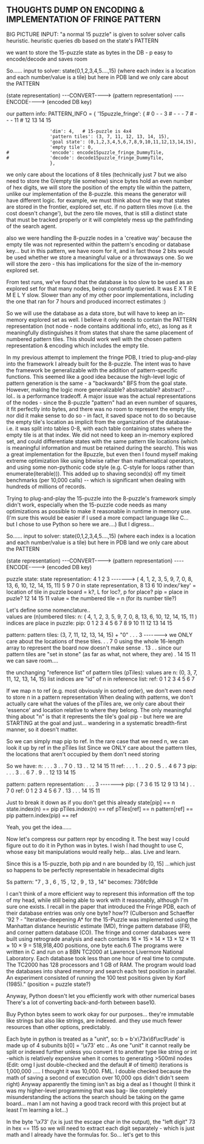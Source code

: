 ## THOUGHTS DUMP ON ENCODING & IMPLEMENTATION OF FRINGE PATTERN


BIG PICTURE INPUT: "a normal 15 puzzle" is given to solver
solver calls heuristic. heuristic queries db based on the state's PATTERN

we want to store the 15-puzzle state as bytes in the DB - p easy to encode/decode and saves room

So......
input to solver: state(0,1,2,3,4,5....,15)  (where each index is a location and each number/value is a tile)
but here in PDB land we only care about the PATTERN 

(state representation) ---CONVERT----> (pattern representation) ----ENCODE----> (encoded DB key)

our pattern info:
	PATTERN_INFO = {
		'15puzzle_fringe': {
			# 0  -  -  3
			# -  -  -  7
			# -  -  -  11
			# 12 13 14 15
			
					'dim': 4,	# 15-puzzle is 4x4
					'pattern tiles': (3, 7, 11, 12, 13, 14, 15),
					'goal state': (0,1,2,3,4,5,6,7,8,9,10,11,12,13,14,15),
					'empty tile': 0,
	#				'encode': encode15puzzle_fringe_DummyTile,
	#				'decode': decode15puzzle_fringe_DummyTile,
					},

we only care about the locations of 8 tiles  (technically just 7 but we also need to store the 0/empty tile somehow)
since bytes hold an even number of hex digits, we will store the position of the empty tile within the pattern, 
unlike our implementation of the 8-puzzle. this means the generator will have different logic.
for example, we must think about the way that states are stored in the frontier, explored set, etc.
if no pattern tiles move (i.e. the cost doesn't change'), but the zero tile moves, that is still a distinct state that 
must be tracked properly or it will completely mess up the pathfinding of the search agent.

also we were handling the 8-puzzle nodes in a 'creative way' because the empty tile was not represented within the
pattern's encoding or database key... but in this pattern, we have room for it, and in fact those 2 bits would be used
whether we store a meaningful value or  a throwaways one.
So we will store the zero - this has implications for the size of the in-memory explored set.

From test runs, we've found that the database is too slow to be used as an explored set for that many nodes, being constantly queried.
It was E X T R E M E L Y slow. Slower than any of my other poor implementations, including the one that ran for 7 hours and produced
incorrect estimates :)

So we will use the database as a data store, but will have to keep an in-memory explored set as well. I believe it only needs
to contain the PATTERN representation (not node - node contains additional info, etc), as long as it meaningfully distinguishes it from 
states that share the same placement of numbered pattern tiles. This should work well with the chosen pattern representation & encoding
which includes the empty tile. 

In my previous attempt to implement the fringe PDB, I tried to plug-and-play into the framework I already built for the 8-puzzle.
The intent was to have the framework be generalizable with the addition of pattern-specific functions. This seemed like a good idea
because the high-level logic of pattern generation is the same - a "backwards" BFS from the goal state.
However, making the logic more generalizable? abstractable? abstract? ... lol.. is a performance tradeoff.
A major issue was the actual representations of the nodes - since the 8-puzzle "pattern" had an even number of squares, it fit
perfectly into bytes, and there was no room to represent the empty tile, nor did it make sense to do so - in fact, it saved
space not to do so because the empty tile's location as implicit from the organization of the database- i.e. it was split into
tables 0-8, with each table containing states where the empty tile is at that index. We did not need to keep an in-memory explored set,
and could differentiate states with the same pattern tile locations (which is meaningful information and must be retained during
the search). This was a great implementation for the 8puzzle, but even then I found myself making extreme optimization like using
bitwise rather than mathematical operators, and using some non-pythonic code style (e.g. C-style for loops rather than enumerate(iterable))).
This added up to shaving second(s) off my timeit benchmarks (per 10,000 calls) -- which is significant when dealing with hundreds of
millions of records.

Trying to plug-and-play the 15-puzzle into the 8-puzzle's framework simply didn't work, especially when the 15-puzzle code needs
as many optimizations as possible to make it reasonable in runtime in memory use. (I'm sure this would be easier if I used a more
compact language like C... but I chose to use Python so here we are....)
But I digress...


So......
input to solver: state(0,1,2,3,4,5....,15)  (where each index is a location and each number/value is a tile)
but here in PDB land we only care about the PATTERN 

(state representation) ---CONVERT----> (pattern representation) ----ENCODE----> (encoded DB key)



puzzle state:						  state representation:
   4   1   2   3       ------->     ( 4, 1, 2, 3, 5, 9, 7, 0, 8, 13, 6, 10, 12, 14, 15, 11)
   5   9   7   0				     in state representation,
   8   13  6   10					  index/'key' = location of tile in puzzle board        = k?, L for loc?, p for place? pip = place in puzle?
   12  14  15  11					        value = the numbered tile					    = n (for its number tile?)  


Let's define some nomenclature..    
			values are (n)umbered tiles:    n: ( 4, 1, 2, 3, 5, 9, 7, 0, 8, 13, 6, 10, 12, 14, 15, 11 )
			indices are place in puzzle:   pip:  0  1  2  3  4  5  6  7  8  9  10  11  12  13  14  15



 pattern:						 pattern tiles:  (3, 7, 11, 12, 13, 14, 15) + "0"
.   .   .   3       ------->     we ONLY care about the locations of these tiles.
.   .   7   0				     using the whole 16-length array to represent the board now doesn't make sense
.   13  .   .					 since our pattern tiles are "set in stone" (as far as what, not where, they are)
.   14  15  11					 we can save room....

the unchanging "reference list" of pattern tiles (pTiles):
							     values are    n:   (0, 3, 7, 11, 12, 13, 14, 15) 
list indices are "id" of n in reference list:  ref:  0  1  2   3   4   5   6   7
 
If we map  n to ref  (e.g. most obviously in sorted order), we don't even need to store  n  in a pattern representation
When dealing with patterns, we don't actually care what the values of the pTiles are, we only care about their 'essence'
and location relative to where they belong. The only meaningful thing about "n" is that it represents the tile's goal
pip - but here we are STARTING at the goal and just... wandering in a systematic breadth-first manner, so it doesn't matter.

So we can simply map  pip  to  ref.  In the rare case that we need  n, we can look it up by ref in the pTiles list 
Since we ONLY care about the pattern tiles, the locations that aren't occupied by them don't need storing

So we have:
    n:   .   .   .   3   .   .   7   0   .  13    .    .   12   14   15   11 
  ref:   .   .   .   1   .   .   2   0   .   5    .    .    4    6    7    3
  pip:   .   .   .   3   .   .   6   7   .   9    .    .   12   13   14   15


pattern:						  pattern representation:
.   .   .   3       ------->      pip: ( 7  3  6  15  12  9  13  14 )
.   .   7   0				      ref:   0  1  2  3   4   5   6   7
.   13  .   .
.   14  15  11



Just to break it down as if you don't get this already
        state[pip]  ==   n
	state.index(n)  ==  pip
   pTiles.index(n)  ==  ref
	   pTiles[ref]  ==   n
      pattern[ref]  ==  pip
pattern.index(pip)  ==  ref

Yeah, you get the idea......



Now let's compress our pattern repr by encoding it.
The best way I could figure out to do it in Python was in bytes.
I wish I had thought to use C, whose easy bit manipulations would really help... alas.
Live and learn.


Since this is a 15-puzzle,  both pip and n are bounded by (0, 15]
...which just so happens to be perfectly representable in hexadecimal digits


Ss  pattern:  "7 , 3 , 6 , 15 , 12 , 9 , 13 , 14"
	becomes:   736fc9de
	
I can't think of a more efficient way to represent this information off the top of my head,
while still being able to work with it reasonably, although I'm sure one exists.
I recall in the paper that introduced the Fringe PDB, each of their database entries was only one byte? how??
(Culberson and Schaeffer '92 ? -
"Iterative-deepening A* for the 15-Puzzle was implemented using the Manhattan distance heuristic estimate (MD), fringe pattern database (FR), and corner pattern database (CO). The fringe and corner databases were built using retrograde analysis and each contains 16 × 15 × 14 × 13 × 12 × 11 × 10 × 9 = 518,918,400 positions, one byte each.6 The programs were written in C and run on a BBN TC2000 at Lawrence Livermore National Laboratory. Each database took less than one hour of real time to compute. The TC2000 has 128 processors and 1 GB of RAM. The program would load the databases into shared memory and search each test position in parallel. An experiment consisted of running the 100 test positions given by Korf (1985)."
(position = puzzle state?)


Anyway, Python doesn't let you efficiently work with other numerical bases
There's a lot of converting back-and-forth between base10.

Buy Python bytes seem to work okay for our purposes...
they're immutable like strings but also like strings, are indexed.
and they use much fewer resources than other options, predictably.


Each byte in python is treated as a "unit", so:
b =  b'x\73x\6f\xc9\xde' is made up of 4 subunits 
b[0] = '\x73' etc ..
As one "unit" it cannot really be split or indexed further unless you convert it to another type like string or int
		-which is relatively expensive when it comes to generating >500mil nodes
				(Edit: omg I just double-checked and the default # of timeit() iterations is 1,000,000 ..... I thought it was 10,000. FML.
				I double checked because the math of saving a second of execution over 10,000 ops didn't didn't seem right)
				Anyway apparently the timing isn't as big a deal as I thought (I think it was my higher-level programming that was bag- like completely
				misunderstanding the actions the search should be taking on the game board... man I am not having a good track record with this project
				but at least I'm learning a lot...)

In the byte '\x73' (\x is just the escape char in the output), the "left digit" 
73 in hex == 115 so we will need to extract each digit separately - which is just math
and I already have the formulas for. So... let's get to this
